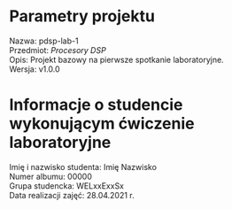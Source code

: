 # Parametry projektu
Nazwa:      pdsp-lab-1  
Przedmiot:  *Procesory DSP*  
Opis:   Projekt bazowy na pierwsze spotkanie laboratoryjne.  
Wersja: v1.0.0  

# Informacje o studencie wykonującym ćwiczenie laboratoryjne
Imię i nazwisko studenta:   Imię Nazwisko  
Numer albumu:               00000  
Grupa studencka:            WELxxExxSx  
Data realizacji zajęć:      28.04.2021 r. 
